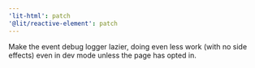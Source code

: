 ```yaml
---
'lit-html': patch
'@lit/reactive-element': patch
---
```


Make the event debug logger lazier, doing even less work (with no side effects) even in dev mode unless the page has opted in.
